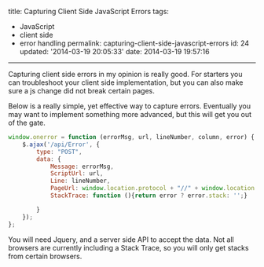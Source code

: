 title: Capturing Client Side JavaScript Errors
tags:

  - JavaScript
  - client side
  - error handling
permalink: capturing-client-side-javascript-errors
id: 24
updated: '2014-03-19 20:05:33'
date: 2014-03-19 19:57:16
---

Capturing client side errors in my opinion is really good. For starters you can troubleshoot your client side implementation, but you can also make sure a js change did not break certain pages.

Below is a really simple, yet effective way to capture errors. Eventually you may want to implement something more advanced, but this will get you out of the gate.
<!-- more -->
```javascript
window.onerror = function (errorMsg, url, lineNumber, column, error) {
    $.ajax('/api/Error', {
        type: "POST",
        data: {
            Message: errorMsg,
            ScriptUrl: url,
            Line: lineNumber,
            PageUrl: window.location.protocol + "//" + window.location.host + "/" + window.location.pathname,
            StackTrace: function (){return error ? error.stack: '';}

        }
    });
};
```
You will need Jquery, and a server side API to accept the data. Not all browsers are currently including a Stack Trace, so you will only get stacks from certain browsers.

